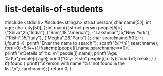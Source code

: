 # list-details-of-students

#include <stdio.h>
#include<string.h>
struct person{
    char name[50];
    int age;
    char city[50];
};
int main(){
    struct person people[5]={
        {"Shiva",25,"India"},
        {"Ram",18,"America"},
        {"Lakshman",15,"New York"},
        {"Rishi",35,"Italy"},
        {"Megha",28,"Paris"}
    };
    char searchname[50];
    int i,found=0;
    printf("Enter the name to search:");
    scanf("%[^\n]",searchname);
    for(i=0;i<5;i++){
        if(strcmp(people[i].name,searchname)==0){
            printf("\nDetails of %s: \n",people[i].name);
            printf("Age: %d\n",people[i].age);
            printf("City: %s\n",people[i].city);
            found=1;
            break;
        }
    }
    if(!found){
        printf("\nPerson with name '%s' not found in the list.\n",searchname);
    }
    return 0;
}
    
